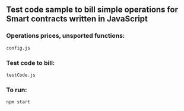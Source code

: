 ## Test code sample to bill simple operations for Smart contracts written in JavaScript

### Operations prices, unsported functions:
```
config.js
```

### Test code to bill:
```
testCode.js
```

### To run:
```
npm start
```